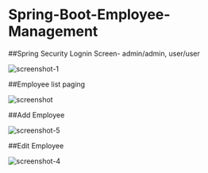 # Spring-Boot-Employee-Management

##Spring Security Lognin Screen- admin/admin, user/user
 
![screenshot-1](https://cloud.githubusercontent.com/assets/16677013/16341021/a814d312-39f0-11e6-8f7f-6a55b09c8c64.png)

##Employee list paging
  
![screenshot](https://cloud.githubusercontent.com/assets/16677013/16340898/10b00ad2-39f0-11e6-9f4d-030322ec30ed.png)

##Add Employee

![screenshot-5](https://cloud.githubusercontent.com/assets/16677013/16341018/a811c67c-39f0-11e6-94ef-8d7b54804ba9.png)

##Edit Employee

![screenshot-4](https://cloud.githubusercontent.com/assets/16677013/16341020/a812308a-39f0-11e6-874b-1523d632aa03.png)

